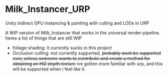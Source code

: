 # Milk_Instancer_URP
 Unity indirect GPU instancing & painting with culling and LODs in URP

A WIP version of Milk_Instancer that works in the universal render pipeline. heres a list of things that are still WIP
 - foliage shading: it currently sucks in this project
 - Occlusion culling: not currently supported, ~~probably wont be supported ever, unless someone wants to contribute and create a method for obtaining an HIZ depth texture~~ ive gotten more familiar with urp, and this will be supported when i feel like it.
